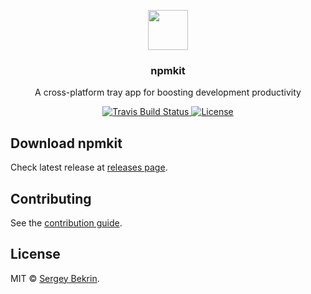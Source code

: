 <p align="center">
  <img src="https://raw.githubusercontent.com/sergeybekrin/npmkit/master/.github/npmkit-logo.svg?sanitize=true" height="64" />
  <h3 align="center">npmkit</h3>
  <p align="center">A cross-platform tray app for boosting development productivity</p>
  <p align="center">
    <a href="https://travis-ci.org/sergeybekrin/npmkit">
      <img src="https://img.shields.io/travis/sergeybekrin/npmkit.svg" alt="Travis Build Status" />
    </a>
    <a href="https://github.com/sergeybekrin/npmkit/blob/master/license.md">
      <img src="https://img.shields.io/github/license/sergeybekrin/npmkit.svg?maxAge=2592000" alt="License" />
    </a>
  </p>
</p>

## Download npmkit

Check latest release at
[releases page](https://github.com/sergeybekrin/npmkit/releases).

## Contributing

See the [contribution guide](./contributing.md).

## License

MIT &copy; [Sergey Bekrin](http://bekrin.me).
